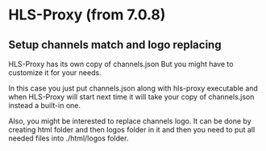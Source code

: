 # HLS-Proxy (from 7.0.8)
## Setup channels match and logo replacing

HLS-Proxy has its own copy of channels.json
But you might have to customize it for your needs.

In this case you just put channels.json along with hls-proxy executable and when HLS-Proxy will start next time it will take your copy of channels.json instead a built-in one.

Also, you might be interested to replace channels logo.
It can be done by creating html folder and then logos folder in it and then you need to put all needed files into ./html/logos folder.
